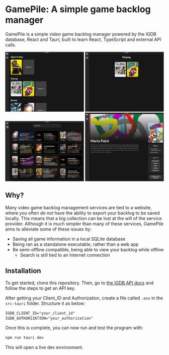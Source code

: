 # GamePile: A simple game backlog manager

GamePile is a simple video game backlog manager powered by the IGDB database, React and Tauri, built to learn React, TypeScript and external API calls.

<p>
    <img src="screenshots/0.png" width="250" />
    <img src="screenshots/1.png" width="250" />
    <img src="screenshots/2.png" width="250" />
    <img src="screenshots/3.png" width="250" />
</p>

## Why?

Many video game backlog management services are tied to a website, where you often *do not* have the ability to export your backlog to be saved locally. This means that a big collection can be lost at the will of the service provider. Although it is much simpler than many of these services, GamePile aims to alleviate some of these issues by:

- Saving all game information in a local SQLite database
- Being ran as a standalone executable, rather than a web app
- Be semi-offline compatible, being able to view your backlog while offline
  - Search is still tied to an Internet connection

## Installation

To get started, clone this repository. Then, go to [the IGDB API docs](https://api-docs.igdb.com/#getting-started) and follow the steps to get an API key.

After getting your Client_ID and Authorization, create a file called `.env` in the `src-tauri` folder. Structure it as below:

``` dotenv
IGDB_CLIENT_ID="your_client_id"
IGDB_AUTHORIZATION="your_authorization"
```

Once this is complete, you can now run and test the program with:

``` sh
npm run tauri dev
```

This will open a live dev environment.
